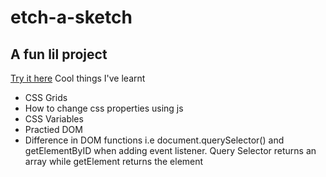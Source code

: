 # etch-a-sketch
## A fun lil project
[Try it here](https://moses-maina-ctrl.github.io/etch-a-sketch/)
Cool things I've learnt
- CSS Grids
- How to change css properties using js
- CSS Variables
- Practied DOM
- Difference in DOM functions i.e document.querySelector() and getElementByID when adding event listener. Query Selector returns an array while getElement returns the element
  

